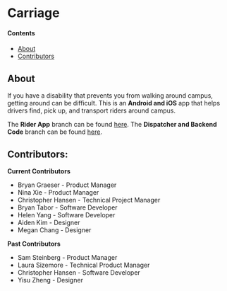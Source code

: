 # Carriage
 
#### Contents
  - [About](#about)
  - [Contributors](#contributors)
 
## About
If you have a disability that prevents you from walking around campus, getting around can be difficult. This is an **Android and iOS** app that helps drivers find, pick up, and transport riders around campus. 
 
The **Rider App** branch can be found [here](https://github.com/cornell-dti/carriage-rider). The **Dispatcher and Backend Code** branch can be found [here](https://github.com/cornell-dti/carriage-web). 
 
## Contributors: 
**Current Contributors**
* Bryan Graeser - Product Manager
* Nina Xie - Product Manager
* Christopher Hansen - Technical Project Manager
* Bryan Tabor - Software Developer
* Helen Yang - Software Developer
* Aiden Kim - Designer
* Megan Chang - Designer

**Past Contributors**
* Sam Steinberg - Product Manager
* Laura Sizemore - Technical Product Manager
* Christopher Hansen - Software Developer
* Yisu Zheng - Designer
